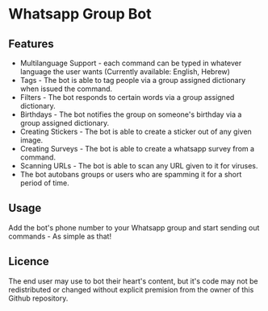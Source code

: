 # Whatsapp Group Bot

## Features
- Multilanguage Support - each command can be typed in whatever language the user wants (Currently available: English, Hebrew)
- Tags - The bot is able to tag people via a group assigned dictionary when issued the command.
- Filters - The bot responds to certain words via a group assigned dictionary.
- Birthdays - The bot notifies the group on someone's birthday via a group assigned dictionary.
- Creating Stickers - The bot is able to create a sticker out of any given image.
- Creating Surveys - The bot is able to create a whatsapp survey from a command.
- Scanning URLs - The bot is able to scan any URL given to it for viruses.
- The bot autobans groups or users who are spamming it for a short period of time.

## Usage
Add the bot's phone number to your Whatsapp group and start sending out commands - As simple as that!

## Licence
The end user may use to bot their heart's content, but it's code may not be redistributed or changed without explicit premision from the owner of this Github repository.
